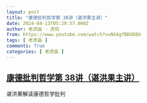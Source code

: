 ```yaml
---
layout: post
title: "康德批判哲学第 38讲（谌洪果主讲）"
date: 2024-04-13T05:29:57.000Z
author: 老虎庙 · 虎侃
from: https://www.youtube.com/watch?v=NX4gfBDGD8U
tags: [ 老虎庙 ]
comments: True
categories: [ 老虎庙 ]
---
```

<!--1712986197000-->
[康德批判哲学第 38讲（谌洪果主讲）](https://www.youtube.com/watch?v=NX4gfBDGD8U)
------

<div>
谌洪果解读康德哲学批判
</div>
